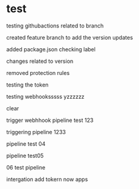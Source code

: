 # test

testing githubactions related to branch

created feature branch to add the version updates


added package.json
checking label


changes related to version


removed protection rules

testing the token

testing webhooksssss yzzzzzz

clear

trigger webhhook pipeline test 123

triggering pipeline 1233


pipeline test 04

pipeline test05


06 test pipeline

intergation add tokern now apps
